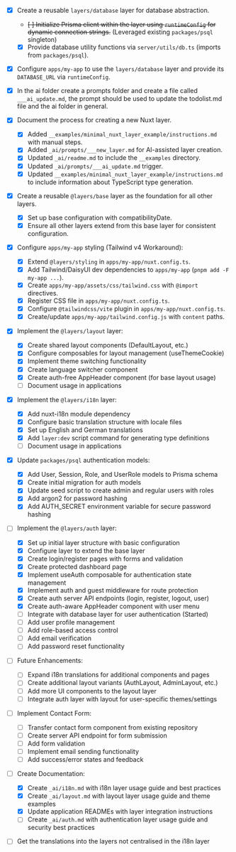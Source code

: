 - [x] Create a reusable `layers/database` layer for database abstraction.
  - ~~[ ] Initialize Prisma client within the layer using `runtimeConfig` for dynamic connection strings.~~ (Leveraged existing `packages/psql` singleton)
  - [x] Provide database utility functions via `server/utils/db.ts` (imports from `packages/psql`).
- [x] Configure `apps/my-app` to use the `layers/database` layer and provide its `DATABASE_URL` via `runtimeConfig`.

- [x] In the ai folder create a prompts folder and create a file called `___ai_update.md`, the prompt should be used to update the todolist.md file and the ai folder in general.

- [x] Document the process for creating a new Nuxt layer.

  - [x] Added `__examples/minimal_nuxt_layer_example/instructions.md` with manual steps.
  - [x] Added `_ai/prompts/___new_layer.md` for AI-assisted layer creation.
  - [x] Updated `_ai/readme.md` to include the `__examples` directory.
  - [x] Updated `_ai/prompts/___ai_update.md` trigger.
  - [x] Updated `__examples/minimal_nuxt_layer_example/instructions.md` to include information about TypeScript type generation.

- [x] Create a reusable `@layers/base` layer as the foundation for all other layers.

  - [x] Set up base configuration with compatibilityDate.
  - [x] Ensure all other layers extend from this base layer for consistent configuration.

- [x] Configure `apps/my-app` styling (Tailwind v4 Workaround):

  - [x] Extend `@layers/styling` in `apps/my-app/nuxt.config.ts`.
  - [x] Add Tailwind/DaisyUI dev dependencies to `apps/my-app` (`pnpm add -F my-app ...`).
  - [x] Create `apps/my-app/assets/css/tailwind.css` with `@import` directives.
  - [x] Register CSS file in `apps/my-app/nuxt.config.ts`.
  - [x] Configure `@tailwindcss/vite` plugin in `apps/my-app/nuxt.config.ts`.
  - [x] Create/update `apps/my-app/tailwind.config.js` with `content` paths.

- [x] Implement the `@layers/layout` layer:

  - [x] Create shared layout components (DefaultLayout, etc.)
  - [x] Configure composables for layout management (useThemeCookie)
  - [x] Implement theme switching functionality
  - [x] Create language switcher component
  - [x] Create auth-free AppHeader component (for base layout usage)
  - [ ] Document usage in applications

- [x] Implement the `@layers/i18n` layer:

  - [x] Add nuxt-i18n module dependency
  - [x] Configure basic translation structure with locale files
  - [x] Set up English and German translations
  - [x] Add `layer:dev` script command for generating type definitions
  - [ ] Document usage in applications

- [x] Update `packages/psql` authentication models:

  - [x] Add User, Session, Role, and UserRole models to Prisma schema
  - [x] Create initial migration for auth models
  - [x] Update seed script to create admin and regular users with roles
  - [x] Add argon2 for password hashing
  - [x] Add AUTH_SECRET environment variable for secure password hashing

- [ ] Implement the `@layers/auth` layer:

  - [x] Set up initial layer structure with basic configuration
  - [x] Configure layer to extend the base layer
  - [x] Create login/register pages with forms and validation
  - [x] Create protected dashboard page
  - [x] Implement useAuth composable for authentication state management
  - [x] Implement auth and guest middleware for route protection
  - [x] Create auth server API endpoints (login, register, logout, user)
  - [x] Create auth-aware AppHeader component with user menu
  - [ ] Integrate with database layer for user authentication (Started)
  - [ ] Add user profile management
  - [ ] Add role-based access control
  - [ ] Add email verification
  - [ ] Add password reset functionality

- [ ] Future Enhancements:

  - [ ] Expand i18n translations for additional components and pages
  - [ ] Create additional layout variants (AuthLayout, AdminLayout, etc.)
  - [ ] Add more UI components to the layout layer
  - [ ] Integrate auth layer with layout for user-specific themes/settings

- [ ] Implement Contact Form:

  - [ ] Transfer contact form component from existing repository
  - [ ] Create server API endpoint for form submission
  - [ ] Add form validation
  - [ ] Implement email sending functionality
  - [ ] Add success/error states and feedback

- [ ] Create Documentation:

  - [x] Create `_ai/i18n.md` with i18n layer usage guide and best practices
  - [x] Create `_ai/layout.md` with layout layer usage guide and theme examples
  - [x] Update application READMEs with layer integration instructions
  - [ ] Create `_ai/auth.md` with authentication layer usage guide and security best practices

- [ ] Get the translations into the layers not centralised in the i18n layer
